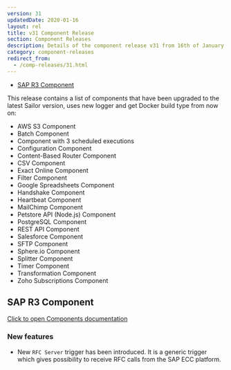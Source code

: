 ```yaml
---
version: 31
updatedDate: 2020-01-16
layout: rel
title: v31 Component Release
section: Component Releases
description: Details of the component release v31 from 16th of January 2020
category: component-releases
redirect_from:
  - /comp-releases/31.html
---
```


*   [SAP R3 Component](#sap-r3-component)

This release contains a list of components that have been upgraded to the latest Sailor version, uses new logger and get Docker build type from now on:

*   AWS S3 Component
*   Batch Component
*   Component with 3 scheduled executions
*   Configuration Component
*   Content-Based Router Component
*   CSV Component
*   Exact Online Component
*   Filter Component
*   Google Spreadsheets Component
*   Handshake Component
*   Heartbeat Component
*   MailChimp Component
*   Petstore API (Node.js) Component
*   PostgreSQL Component
*   REST API Component
*   Salesforce Component
*   SFTP Component
*   Sphere.io Component
*   Splitter Component
*   Timer Component
*   Transformation Component
*   Zoho Subscriptions Component

## SAP R3 Component

[Click to open Components documentation](/components/sap-r3/)

### New features

* New `RFC Server` trigger has been introduced. It is a generic trigger which gives possibility to receive RFC calls from the SAP ECC platform.
